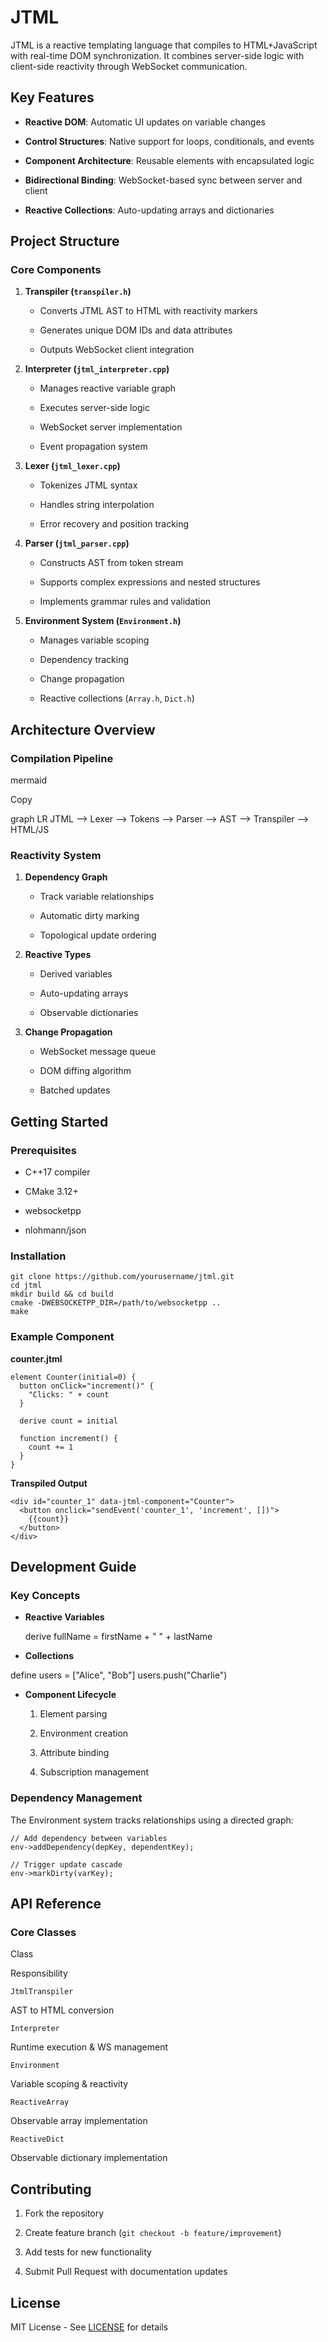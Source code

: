 
# JTML

JTML is a reactive templating language that compiles to HTML+JavaScript with real-time DOM synchronization. It combines server-side logic with client-side reactivity through WebSocket communication.

## Key Features

-   **Reactive DOM**: Automatic UI updates on variable changes
    
-   **Control Structures**: Native support for loops, conditionals, and events
    
-   **Component Architecture**: Reusable elements with encapsulated logic
    
-   **Bidirectional Binding**: WebSocket-based sync between server and client
    
-   **Reactive Collections**: Auto-updating arrays and dictionaries
    

## Project Structure

### Core Components

1.  **Transpiler (`transpiler.h`)**
    
    -   Converts JTML AST to HTML with reactivity markers
        
    -   Generates unique DOM IDs and data attributes
        
    -   Outputs WebSocket client integration
        
2.  **Interpreter (`jtml_interpreter.cpp`)**
    
    -   Manages reactive variable graph
        
    -   Executes server-side logic
        
    -   WebSocket server implementation
        
    -   Event propagation system
        
3.  **Lexer (`jtml_lexer.cpp`)**
    
    -   Tokenizes JTML syntax
        
    -   Handles string interpolation
        
    -   Error recovery and position tracking
        
4.  **Parser (`jtml_parser.cpp`)**
    
    -   Constructs AST from token stream
        
    -   Supports complex expressions and nested structures
        
    -   Implements grammar rules and validation
        
5.  **Environment System (`Environment.h`)**
    
    -   Manages variable scoping
        
    -   Dependency tracking
        
    -   Change propagation
        
    -   Reactive collections (`Array.h`,  `Dict.h`)
        

## Architecture Overview

### Compilation Pipeline

mermaid

Copy

graph LR
    JTML --> Lexer --> Tokens --> Parser --> AST --> Transpiler --> HTML/JS

### Reactivity System

1.  **Dependency Graph**
    
    -   Track variable relationships
        
    -   Automatic dirty marking
        
    -   Topological update ordering
        
2.  **Reactive Types**
    
    -   Derived variables
        
    -   Auto-updating arrays
        
    -   Observable dictionaries
        
3.  **Change Propagation**
    
    -   WebSocket message queue
        
    -   DOM diffing algorithm
        
    -   Batched updates
        

## Getting Started

### Prerequisites

-   C++17 compiler
    
-   CMake 3.12+
    
-   websocketpp
    
-   nlohmann/json
    

### Installation



    git clone https://github.com/yourusername/jtml.git
    cd jtml
    mkdir build && cd build
    cmake -DWEBSOCKETPP_DIR=/path/to/websocketpp ..
    make

### Example Component

**counter.jtml**


    element Counter(initial=0) {
      button onClick="increment()" {
        "Clicks: " + count
      }
      
      derive count = initial
      
      function increment() {
        count += 1
      }
    }

**Transpiled Output**



    <div id="counter_1" data-jtml-component="Counter">
      <button onclick="sendEvent('counter_1', 'increment', [])">
        {{count}}
      </button>
    </div>



## Development Guide

### Key Concepts

-   **Reactive Variables**

        
       
    derive fullName = firstName + " " + lastName
    
-   **Collections**
    
   
define users = ["Alice", "Bob"]
users.push("Charlie")
    
-   **Component Lifecycle**
    
    1.  Element parsing
        
    2.  Environment creation
        
    3.  Attribute binding
        
    4.  Subscription management
        

### Dependency Management

The Environment system tracks relationships using a directed graph:



    // Add dependency between variables
    env->addDependency(depKey, dependentKey);
    
    // Trigger update cascade
    env->markDirty(varKey);



## API Reference

### Core Classes

Class

Responsibility

`JtmlTranspiler`

AST to HTML conversion

`Interpreter`

Runtime execution & WS management

`Environment`

Variable scoping & reactivity

`ReactiveArray`

Observable array implementation

`ReactiveDict`

Observable dictionary implementation

## Contributing

1.  Fork the repository
    
2.  Create feature branch (`git checkout -b feature/improvement`)
    
3.  Add tests for new functionality
    
4.  Submit Pull Request with documentation updates
    

## License

MIT License - See  [LICENSE](https://chat.deepseek.com/a/chat/s/LICENSE)  for details
